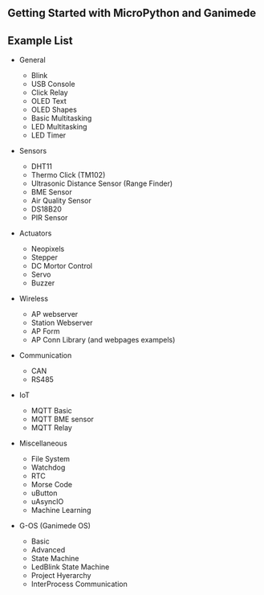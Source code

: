 ## Getting Started with MicroPython and Ganimede

## Example List 
- General
  - Blink 
  - USB Console
  - Click Relay
  - OLED Text
  - OLED Shapes
  - Basic Multitasking
  - LED Multitasking
  - LED Timer

- Sensors
  - DHT11
  - Thermo Click (TM102)
  - Ultrasonic Distance Sensor (Range Finder)
  - BME Sensor
  - Air Quality Sensor
  - DS18B20
  - PIR Sensor

- Actuators
  - Neopixels
  - Stepper
  - DC Mortor Control
  - Servo 
  - Buzzer

- Wireless
  - AP webserver
  - Station Webserver
  - AP Form
  - AP Conn Library (and webpages exampels)

- Communication
  - CAN
  - RS485

- IoT 
  - MQTT Basic
  - MQTT BME sensor
  - MQTT Relay

- Miscellaneous
  - File System
  - Watchdog
  - RTC
  - Morse Code
  - uButton
  - uAsyncIO
  - Machine Learning

- G-OS (Ganimede OS)
  - Basic
  - Advanced
  - State Machine
  - LedBlink State Machine
  - Project Hyerarchy
  - InterProcess Communication


